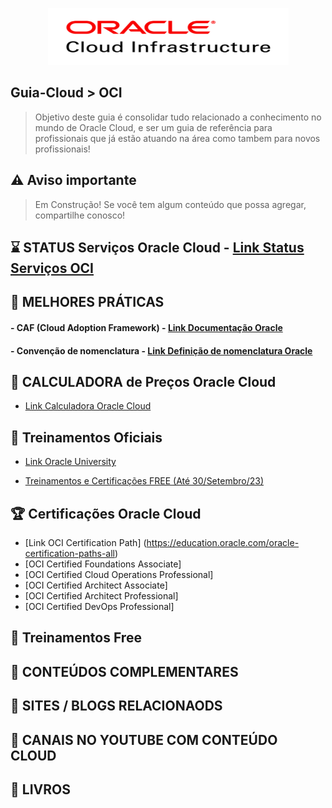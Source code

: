 <p align="center">
   <a href="https://github.com/michelbalazs/Guia-OCI">
    <img src="./imagens/OCI Cloud Logo.png" alt="Guia Oracle Cloud" width="385" height="91">
  </a>
</p>

## Guia-Cloud > OCI
> Objetivo deste guia é consolidar tudo relacionado a conhecimento no mundo de Oracle Cloud, e ser um guia de referência para profissionais que já estão atuando na área como tambem para novos profissionais! 

## ⚠️ Aviso importante

>Em Construção!  Se você tem algum conteúdo que possa agregar, compartilhe conosco!

## ⌛ STATUS Serviços Oracle Cloud - [Link Status Serviços OCI](https://ocistatus.oraclecloud.com/#/)

## 📙 MELHORES PRÁTICAS
   #### - CAF (Cloud Adoption Framework) - [Link Documentação Oracle](https://www.oracle.com/br/cloud/cloud-adoption-framework/)
   #### - Convenção de nomenclatura - [Link Definição de nomenclatura Oracle](https://docs.oracle.com/applications/help/pt_BR/enterprise-performance-management/11.2/FDMAD/naming_conventions_open_batch_102x7d6374d4.htm#FDMAD-GUID-216F6C91-DB69-468D-859C-F648E31DE6F6)
   
## 📗 CALCULADORA de Preços Oracle Cloud
   - [Link Calculadora Oracle Cloud](https://www.oracle.com/br/cloud/costestimator.html)

## 📘 Treinamentos Oficiais
   - [Link Oracle University](https://education.oracle.com/pt_BR/)

   - [Treinamentos e Certificações FREE (Até 30/Setembro/23)](https://education.oracle.com/oracle-oci-certification#oracle-cloud-infrastructure)

## 🏆 Certificações Oracle Cloud
   - [Link OCI Certification Path] (https://education.oracle.com/oracle-certification-paths-all)
   - [OCI Certified Foundations Associate]
   - [OCI Certified Cloud Operations Professional]
   - [OCI Certified Architect Associate]
   - [OCI Certified Architect Professional]
   - [OCI Certified DevOps Professional]

## 📒 Treinamentos Free

## 🍺 CONTEÚDOS COMPLEMENTARES
   
## 📂 SITES / BLOGS RELACIONAODS

## 📂 CANAIS NO YOUTUBE COM CONTEÚDO CLOUD

## 📁 LIVROS

